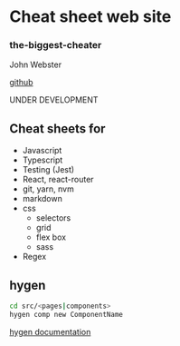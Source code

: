 # Cheat sheet web site

### the-biggest-cheater

John Webster

[github](https://github.com/johnlobster/the-biggest-cheater) 

UNDER DEVELOPMENT

## Cheat sheets for

- Javascript
- Typescript
- Testing (Jest)
- React, react-router
- git, yarn, nvm
- markdown
- css
  - selectors
  - grid
  - flex box
  - sass
- Regex
## hygen

``` bash
cd src/<pages|components>
hygen comp new ComponentName
```
[hygen documentation](https://www.hygen.io/docs/quick-start)

